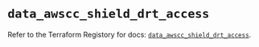 # `data_awscc_shield_drt_access`

Refer to the Terraform Registory for docs: [`data_awscc_shield_drt_access`](https://registry.terraform.io/providers/hashicorp/awscc/0.70.0/docs/data-sources/shield_drt_access).
